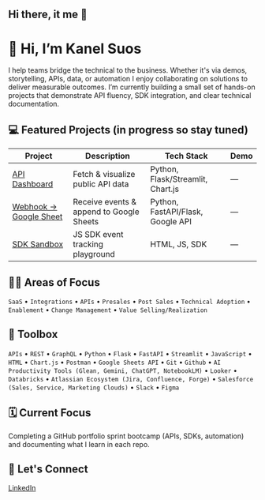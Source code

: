 ## Hi there, it me 👋
# 👋 Hi, I’m Kanel Suos

I help teams bridge the technical to the business. Whether it's via demos, storytelling, APIs, data, or automation I enjoy collaborating on solutions to deliver measurable outcomes. I’m currently building a small set of hands-on projects that demonstrate API fluency, SDK integration, and clear technical documentation.

## 💻 Featured Projects (in progress so stay tuned)
| Project | Description | Tech Stack | Demo |
|--------|-------------|------------|------|
| [API Dashboard](https://github.com/kanelergy/api-dashboard) | Fetch & visualize public API data | Python, Flask/Streamlit, Chart.js | — |
| [Webhook → Google Sheet](https://github.com/kanelergy/webhook-to-sheet) | Receive events & append to Google Sheets | Python, FastAPI/Flask, Google API | — |
| [SDK Sandbox](https://github.com/kanelergy/sdk-integration-sandbox) | JS SDK event tracking playground | HTML, JS, SDK | — |

## 👷🏾 Areas of Focus
`SaaS`  • `Integrations` • `APIs` • `Presales` • `Post Sales` • `Technical Adoption` • `Enablement` • `Change Management` • `Value Selling/Realization`

## 🧰 Toolbox
`APIs` • `REST` • `GraphQL` • `Python` • `Flask` • `FastAPI` • `Streamlit` • `JavaScript` • `HTML` • `Chart.js` • `Postman` • `Google Sheets API` • `Git` • `Github` • `AI Productivity Tools (Glean, Gemini, ChatGPT, NotebookLM)` • `Looker` • `Databricks` • `Atlassian Ecosystem (Jira, Confluence, Forge)` • `Salesforce (Sales, Service, Marketing Clouds)` • `Slack` • `Figma`

## 🗓️ Current Focus
Completing a GitHub portfolio sprint bootcamp (APIs, SDKs, automation) and documenting what I learn in each repo.

## 🤝 Let's Connect
[LinkedIn](https://www.linkedin.com/in/kanelsuos/) 
